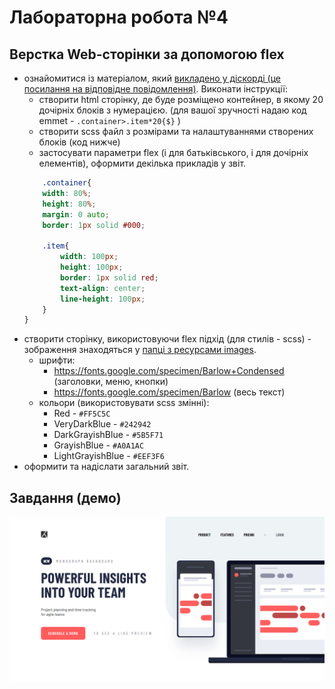 # Лабораторна робота №4
## Верстка Web-сторінки за допомогою flex


- ознайомитися із матеріалом, який [викладено у діскорді (це посилання на відповідне повідомлення)](https://discord.com/channels/941419785114234972/941426123072475146/964055700273786881). Виконати інструкції: 
    - створити html сторінку, де буде розміщено контейнер, в якому 20 дочірніх блоків з нумерацією. (для вашої зручності надаю код emmet - `.container>.item*20{$}` )
    - створити scss файл з розмірами та налаштуваннями створених блоків (код нижче)
    - застосувати параметри flex (і для батьківського, і для дочірніх елементів), оформити декілька прикладів у звіт.
    ```scss
        .container{
        width: 80%;
        height: 80%;
        margin: 0 auto;
        border: 1px solid #000;

        .item{
            width: 100px;
            height: 100px;
            border: 1px solid red;
            text-align: center;
            line-height: 100px;
        }
    }

- створити сторінку, використовуючи flex підхід (для стилів - scss) - зображення знаходяться у [папці з ресурсами images](./images/). 
    - шрифти: 
        - https://fonts.google.com/specimen/Barlow+Condensed (заголовки, меню, кнопки)
        - https://fonts.google.com/specimen/Barlow (весь текст)
    - кольори (використовувати scss змінні):
        - Red - `#FF5C5C`
        - VeryDarkBlue -  `#242942`
        - DarkGrayishBlue - `#5B5F71`
        - GrayishBlue - `#A0A1AC`
        - LightGrayishBlue - `#EEF3F6`
- оформити та надіслати загальний звіт.

## Завдання (демо)
![Завдання](lr4.png)